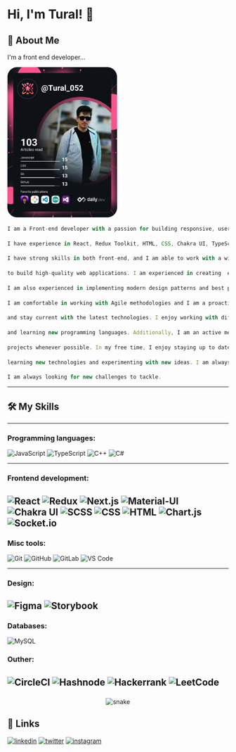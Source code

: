 
# Hi, I'm Tural! 👋


## 🚀 About Me
I'm a front end developer...

<a href="https://app.daily.dev/Tural_052"><img src="https://github.com/Tural052/Tural052/blob/main/devcard.svg" width="250" alt="Tural's Dev Card"/></a>

```js
I am a Front-end developer with a passion for building responsive, user-friendly web applications using the latest technologies. 

I have experience in React, Redux Toolkit, HTML, CSS, Chakra UI, TypeScript and ES6 . 

I have strong skills in both front-end, and I am able to work with a wide range of technologies 

to build high-quality web applications. I am experienced in creating  efficient and scalable applications, 

I am also experienced in implementing modern design patterns and best practices for web development.

I am comfortable in working with Agile methodologies and I am a proactive problem solver. I am always looking for ways to improve my skills

and stay current with the latest technologies. I enjoy working with different frameworks and libraries, experimenting with new technologies,

and learning new programming languages. Additionally, I am an active member of the open-source community, and I enjoy contributing to open-source

projects whenever possible. In my free time, I enjoy staying up to date with the latest developments in the web development industry,

learning new technologies and experimenting with new ideas. I am always open to new opportunities to expand my knowledge and experience and 

I am always looking for new challenges to tackle.

```


<hr/>

 
## 🛠️ My Skills
-------------------
### Programming languages:

![JavaScript](https://img.shields.io/badge/-JavaScript-000?&logo=JavaScript)
![TypeScript](https://img.shields.io/badge/-TypeScript-000?&logo=TypeScript&logoColor=007ACC)
![C++](https://img.shields.io/badge/c++-000?logo=c%2B%2B&logoColor=white)
![C#](https://img.shields.io/badge/c%23-000?logo=c-sharp&logoColor=white)



-------------------
### Frontend development:

![React](https://img.shields.io/badge/-React-000?&logo=React)
![Redux](https://img.shields.io/badge/-Redux-000?&logo=Redux)
![Next.js](https://img.shields.io/badge/-Next.js-000?&logo=Next.js)
![Material-UI](https://img.shields.io/badge/-Material--UI-000?&logo=Material-UI)
![Chakra UI](https://img.shields.io/badge/-Chakra%20UI-000?&logo=Chakra-UI)
![SCSS](https://img.shields.io/badge/-SCSS-000?&logo=Sass)
![CSS](https://img.shields.io/badge/-CSS-000?&logo=CSS3)
![HTML](https://img.shields.io/badge/-HTML-000?&logo=HTML5)
![Chart.js](https://img.shields.io/badge/-Chart.js-000?&logo=Chart.js)
![Socket.io](https://img.shields.io/badge/Socket.io-000?logo=socket.io&badgeColor=010101)
-------------------
### Misc tools:

![Git](https://img.shields.io/badge/-Git-000?&logo=Git)
![GitHub](https://img.shields.io/badge/-GitHub-000?&logo=GitHub)
![GitLab](https://img.shields.io/badge/-GitLab-000?&logo=GitLab)
![VS Code](https://img.shields.io/badge/-VS%20Code-000?&logo=Visual-Studio-Code)

-------------------
### Design:
![Figma](https://img.shields.io/badge/figma-000?logo=figma&logoColor=white)
![Storybook](https://img.shields.io/badge/-Storybook-000?slogoColor=white)
-------------------
### Databases:

![MySQL](https://img.shields.io/badge/mysql-000?logo=mysql&logoColor=white)

### Outher:
![CircleCI](https://img.shields.io/badge/circle-000?logo=circleci&logoColor=white)
![Hashnode](https://img.shields.io/badge/Hashnode-000?logo=hashnode&logoColor=white)
![Hackerrank](https://img.shields.io/badge/-Hackerrank-000?logo=HackerRank&logoColor=white)
![LeetCode](https://img.shields.io/badge/LeetCode-000000?logo=LeetCode&logoColor=#d16c06)
-------------------



###
<p align="center">
  <img src="https://github.com/Tural052/Tural052/raw/output/github-contribution-grid-snake.svg" alt="snake">
</p>

## 🔗 Links
[![linkedin](https://img.shields.io/badge/linkedin-0A66C2?style=for-the-badge&logo=linkedin&logoColor=white)](https://linkedin.com/in/tural-xanaliyev)
[![twitter](https://img.shields.io/badge/twitter-1DA1F2?style=for-the-badge&logo=twitter&logoColor=white)](https://twitter.com/Tural84938557)
[![instagram](https://img.shields.io/badge/instagram-FF086E?style=for-the-badge&logo=instagram&logoColor=white)](https://instagram.com/xanaliyev_052_)
